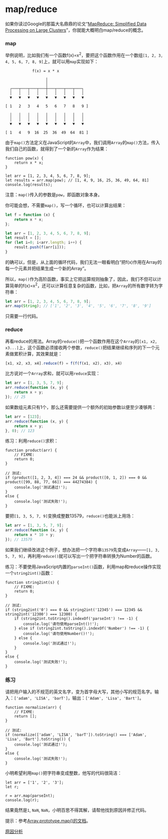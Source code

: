 # map/reduce

如果你读过Google的那篇大名鼎鼎的论文“[MapReduce: Simplified Data Processing on Large Clusters](https://research.google/pubs/mapreduce-simplified-data-processing-on-large-clusters/)”，你就能大概明白map/reduce的概念。

### map

举例说明，比如我们有一个函数f(x)=x<sup>2</sup>，要把这个函数作用在一个数组`[1, 2, 3, 4, 5, 6, 7, 8, 9]`上，就可以用`map`实现如下：

```ascii
            f(x) = x * x

                  │
                  │
  ┌───┬───┬───┬───┼───┬───┬───┬───┐
  │   │   │   │   │   │   │   │   │
  ▼   ▼   ▼   ▼   ▼   ▼   ▼   ▼   ▼

[ 1   2   3   4   5   6   7   8   9 ]

  │   │   │   │   │   │   │   │   │
  │   │   │   │   │   │   │   │   │
  ▼   ▼   ▼   ▼   ▼   ▼   ▼   ▼   ▼

[ 1   4   9  16  25  36  49  64  81 ]
```

由于`map()`方法定义在JavaScript的`Array`中，我们调用`Array`的`map()`方法，传入我们自己的函数，就得到了一个新的`Array`作为结果：

```x-javascript
function pow(x) {
    return x * x;
}

let arr = [1, 2, 3, 4, 5, 6, 7, 8, 9];
let results = arr.map(pow); // [1, 4, 9, 16, 25, 36, 49, 64, 81]
console.log(results);
```

注意：`map()`传入的参数是`pow`，即函数对象本身。

你可能会想，不需要`map()`，写一个循环，也可以计算出结果：

```javascript
let f = function (x) {
    return x * x;
};

let arr = [1, 2, 3, 4, 5, 6, 7, 8, 9];
let result = [];
for (let i=0; i<arr.length; i++) {
    result.push(f(arr[i]));
}
```

的确可以，但是，从上面的循环代码，我们无法一眼看明白“把f(x)作用在Array的每一个元素并把结果生成一个新的Array”。

所以，`map()`作为高阶函数，事实上它把运算规则抽象了，因此，我们不但可以计算简单的f(x)=x<sup>2</sup>，还可以计算任意复杂的函数，比如，把`Array`的所有数字转为字符串：

```javascript
let arr = [1, 2, 3, 4, 5, 6, 7, 8, 9];
arr.map(String); // ['1', '2', '3', '4', '5', '6', '7', '8', '9']
```

只需要一行代码。

### reduce

再看reduce的用法。Array的`reduce()`把一个函数作用在这个`Array`的`[x1, x2, x3...]`上，这个函数必须接收两个参数，`reduce()`把结果继续和序列的下一个元素做累积计算，其效果就是：

```javascript
[x1, x2, x3, x4].reduce(f) = f(f(f(x1, x2), x3), x4)
```

比方说对一个`Array`求和，就可以用`reduce`实现：

```javascript
let arr = [1, 3, 5, 7, 9];
arr.reduce(function (x, y) {
    return x + y;
}); // 25
```

如果数组元素只有1个，那么还需要提供一个额外的初始参数以便至少凑够两：

```javascript
let arr = [123];
arr.reduce(function (x, y) {
    return x + y;
}, 0); // 123
```

练习：利用`reduce()`求积：

```x-javascript
function product(arr) {
    // FIXME:
    return 0;
}

// 测试:
if (product([1, 2, 3, 4]) === 24 && product([0, 1, 2]) === 0 && product([99, 88, 77, 66]) === 44274384) {
    console.log('测试通过!');
}
else {
    console.log('测试失败!');
}
```

要把`[1, 3, 5, 7, 9]`变换成整数13579，`reduce()`也能派上用场：

```javascript
let arr = [1, 3, 5, 7, 9];
arr.reduce(function (x, y) {
    return x * 10 + y;
}); // 13579
```

如果我们继续改进这个例子，想办法把一个字符串`13579`先变成`Array`——`[1, 3, 5, 7, 9]`，再利用`reduce()`就可以写出一个把字符串转换为Number的函数。

练习：不要使用JavaScript内置的`parseInt()`函数，利用map和reduce操作实现一个`string2int()`函数：

```x-javascript
function string2int(s) {
    // FIXME:
    return 0;
}

// 测试:
if (string2int('0') === 0 && string2int('12345') === 12345 && string2int('12300') === 12300) {
    if (string2int.toString().indexOf('parseInt') !== -1) {
        console.log('请勿使用parseInt()!');
    } else if (string2int.toString().indexOf('Number') !== -1) {
        console.log('请勿使用Number()!');
    } else {
        console.log('测试通过!');
    }
}
else {
    console.log('测试失败!');
}
```

### 练习

请把用户输入的不规范的英文名字，变为首字母大写，其他小写的规范名字。输入：`['adam', 'LISA', 'barT']`，输出：`['Adam', 'Lisa', 'Bart']`。

```x-javascript
function normalize(arr) {
    // FIXME:
    return [];
}

// 测试:
if (normalize(['adam', 'LISA', 'barT']).toString() === ['Adam', 'Lisa', 'Bart'].toString()) {
    console.log('测试通过!');
}
else {
    console.log('测试失败!');
}
```

小明希望利用`map()`把字符串变成整数，他写的代码很简洁：

```x-javascript
let arr = ['1', '2', '3'];
let r;

r = arr.map(parseInt);
console.log(r);
```

结果竟然是`1`, `NaN`, `NaN`，小明百思不得其解，请帮他找到原因并修正代码。

提示：参考[Array.prototype.map()的文档](https://developer.mozilla.org/zh-CN/docs/Web/JavaScript/Reference/Global_Objects/Array/map)。

<div id="x-answer-parseInt-failed" style="display:none;">
<p>由于<code>map()</code>接收的回调函数可以有3个参数：<code>callback(currentValue, index, array)</code>，通常我们仅需要第一个参数，而忽略了传入的后面两个参数。不幸的是，<code>parseInt(string, radix)</code>没有忽略第二个参数，导致实际执行的函数分别是：</p>
<ul>
<li>parseInt('1', 0); // 1, 按十进制转换</li>
<li>parseInt('2', 1); // NaN, 没有一进制</li>
<li>parseInt('3', 2); // NaN, 按二进制转换不允许出现3</li>
</ul>
<p>可以改为<code>r = arr.map(Number);</code>，因为<code>Number(value)</code>函数仅接收一个参数。</p>
</div>

<a href="javascript:void(0)" onclick="document.querySelector('#x-answer-parseInt-failed').style.display='block';this.style.display='none'">原因分析</a>
